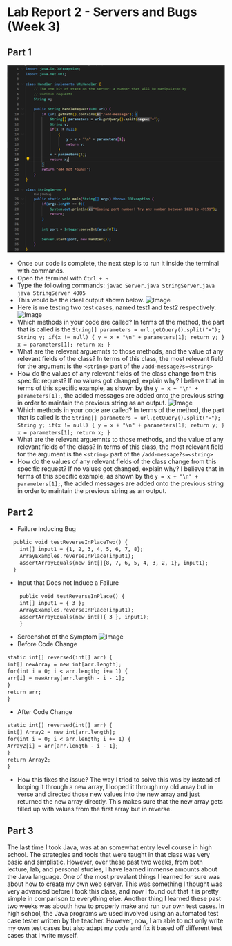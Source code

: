 # Lab Report 2 - Servers and Bugs (Week 3)

## Part 1
![Image](StringServer.PNG)
* Once our code is complete, the next step is to run it inside the terminal with commands.
* Open the terminal with ```Ctrl + ~```
* Type the following commands:
```javac Server.java StringServer.java```
```java StringServer 4005```
* This would be the ideal output shown below. 
![Image](shown.png)
* Here is me testing two test cases, named test1 and test2 respectively.
![Image](test1.PNG)
* Which methods in your code are called?
  In terms of the method, the part that is called is the ```String[] parameters = url.getQuery().split("=");
            String y;
            if(x != null)
                {
                    y = x + "\n" + parameters[1];
                    return y;
                }
            x = parameters[1];
            return x;
        } ```
* What are the relevant arguemnts to those methods, and the value of any relevant fields of the class?
   In terms of this class, the most relevant field for the argument is the ```<string>``` part of the ```/add-message?s=<string>```
* How do the values of any relevant fields of the class change from this specific request? If no values got changed, explain why?
   I believe that in terms of this specific example, as shown by the ```y = x + "\n" + parameters[1];```, the added messages are added onto the previous string in order to maintain the previous string as an output.
![Image](test2.PNG)
* Which methods in your code are called?
  In terms of the method, the part that is called is the ```String[] parameters = url.getQuery().split("=");
            String y;
            if(x != null)
                {
                    y = x + "\n" + parameters[1];
                    return y;
                }
            x = parameters[1];
            return x;
        } ```
* What are the relevant arguemnts to those methods, and the value of any relevant fields of the class?
   In terms of this class, the most relevant field for the argument is the ```<string>``` part of the ```/add-message?s=<string>```
* How do the values of any relevant fields of the class change from this specific request? If no values got changed, explain why?
   I believe that in terms of this specific example, as shown by the ```y = x + "\n" + parameters[1];```, the added messages are added onto the previous string in order to maintain the previous string as an output.

## Part 2 
* Failure Inducing Bug
```
  public void testReverseInPlaceTwo() {
    int[] input1 = {1, 2, 3, 4, 5, 6, 7, 8};
    ArrayExamples.reverseInPlace(input1);
    assertArrayEquals(new int[]{8, 7, 6, 5, 4, 3, 2, 1}, input1);
  }
```
* Input that Does not Induce a Failure
```
	public void testReverseInPlace() {
    int[] input1 = { 3 };
    ArrayExamples.reverseInPlace(input1);
    assertArrayEquals(new int[]{ 3 }, input1);
	}
```
* Screenshot of the Symptom
![Image](failures.PNG)
* Before Code Change
```
static int[] reversed(int[] arr) {
int[] newArray = new int[arr.length];
for(int i = 0; i < arr.length; i+= 1) {
arr[i] = newArray[arr.length - i - 1];
}
return arr;
}
```
* After Code Change
```
static int[] reversed(int[] arr) {
int[] Array2 = new int[arr.length];
for(int i = 0; i < arr.length; i += 1) {
Array2[i] = arr[arr.length - i - 1];
}
return Array2;
}
```
* How this fixes the issue?
The way I tried to solve this was by instead of looping it through a new array, I looped it through my old array but in verse and directed those new values into the new array and just returned the new array directly. This makes sure that the new array gets filled up with values from the first array but in reverse. 

## Part 3
The last time I took Java, was at an somewhat entry level course in high school. The strategies and tools that were taught in that class was very basic and simplistic. However, over these past two weeks, from both lecture, lab, and personal studies, I have learned immense amounts about the Java language. One of the most prevalant things I learned for sure was about how to create my own web server. This was something I thought was very advanced before I took this class, and now I found out that it is pretty simple in comparison to everything else. Another thing I learned these past two weeks was abouth how to properly make and run our own test cases. In high school, the Java programs we used involved using an automated test case tester written by the teacher. However, now, I am able to not only write my own test cases but also adapt my code and fix it based off different test cases that I write myself. 
